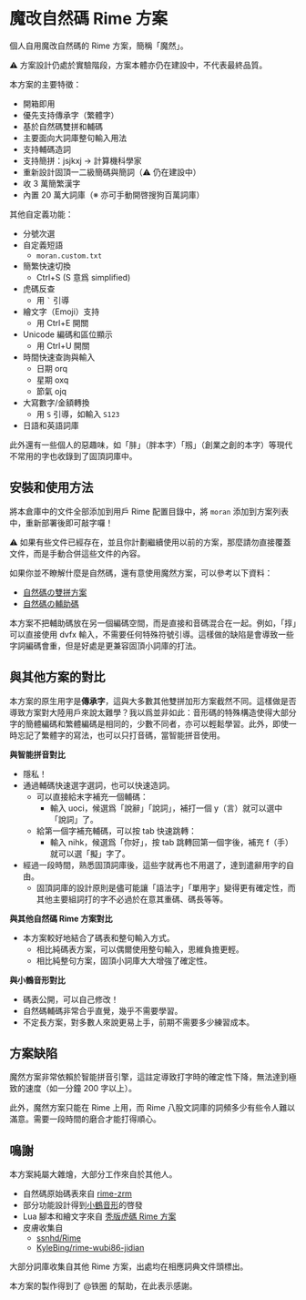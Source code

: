 # 魔改自然碼 Rime 方案

個人自用魔改自然碼的 Rime 方案，簡稱「魔然」。

⚠ 方案設計仍處於實驗階段，方案本體亦仍在建設中，不代表最終品質。

本方案的主要特徵：

+ 開箱即用
+ 優先支持傳承字（繁體字）
+ 基於自然碼雙拼和輔碼
+ 主要面向大詞庫整句輸入用法
+ 支持輔碼造詞
+ 支持簡拼：jsjkxj -> 計算機科學家
+ 重新設計固頂一二級簡碼與簡詞（⚠ 仍在建設中）
+ 收 3 萬簡繁漢字
+ 內置 20 萬大詞庫（※ 亦可手動開啓搜狗百萬詞庫）

其他自定義功能：

+ 分號次選
+ 自定義短語
  - `moran.custom.txt`
+ 簡繁快速切換
  - Ctrl+S (S 意爲 simplified)
+ 虎碼反查
  - 用 `` ` `` 引導
+ 繪文字（Emoji）支持
  - 用 Ctrl+E 開關
+ Unicode 編碼和區位顯示
  - 用 Ctrl+U 開關
+ 時間快速查詢與輸入
  - 日期 orq
  - 星期 oxq
  - 節氣 ojq
+ 大寫數字/金額轉換
  - 用 `S` 引導，如輸入 `S123`
+ 日語和英語詞庫

此外還有一些個人的惡趣味，如「肨」（胖本字）「剏」（創業之創的本字）等現代不常用的字也收錄到了固頂詞庫中。

## 安裝和使用方法

將本倉庫中的文件全部添加到用戶 Rime 配置目錄中，將 `moran` 添加到方案列表中，重新部署後即可敲字囉！

⚠ 如果有些文件已經存在，並且你計劃繼續使用以前的方案，那麼請勿直接覆蓋文件，而是手動合併這些文件的內容。

如果你並不瞭解什麼是自然碼，還有意使用魔然方案，可以參考以下資料：

- [自然碼の雙拼方案](https://zh.wikipedia.org/zh-hans/%E8%87%AA%E7%84%B6%E7%A0%81)
- [自然碼の輔助碼](https://docs.logcg.com/advanced/zrmassist.html)

本方案不把輔助碼放在另一個編碼空間，而是直接和音碼混合在一起。例如，「㨃」可以直接使用 dvfx 輸入，不需要任何特殊符號引導。這樣做的缺陷是會導致一些字詞編碼會重，但是好處是更兼容固頂小詞庫的打法。

## 與其他方案的對比

本方案的原生用字是**傳承字**，這與大多數其他雙拼加形方案截然不同。這樣做是否導致方案對大陸用戶來說太難學？我以爲並非如此：音形碼的特殊構造使得大部分字的簡體編碼和繁體編碼是相同的，少數不同者，亦可以輕鬆學習。此外，即使一時忘記了繁體字的寫法，也可以只打音碼，當智能拼音使用。

**與智能拼音對比**

- 隱私！
- 通過輔碼快速選字選詞，也可以快速造詞。
  + 可以直接給末字補充一個輔碼：
    * 輸入 uoci，候選爲「說辭」「說詞」，補打一個 y（言）就可以選中「說詞」了。
  + 給第一個字補充輔碼，可以按 tab 快速跳轉：
    * 輸入 nihk，候選爲「你好」，按 tab 跳轉回第一個字後，補充 f（手）就可以選「擬」字了。
- 經過一段時間，熟悉固頂詞庫後，這些字就再也不用選了，達到遣辭用字的自由。
  + 固頂詞庫的設計原則是儘可能讓「語法字」「單用字」變得更有確定性，而其他主要組詞打的字不必過於在意其重碼、碼長等等。

**與其他自然碼 Rime 方案對比**

- 本方案較好地結合了碼表和整句輸入方式。
  - 相比純碼表方案，可以偶爾使用整句輸入，思維負擔更輕。
  - 相比純整句方案，固頂小詞庫大大增強了確定性。

**與小鶴音形對比**

- 碼表公開，可以自己修改！
- 自然碼輔碼非常合乎直覺，幾乎不需要學習。
- 不定長方案，對多數人來說更易上手，前期不需要多少練習成本。

## 方案缺陷

魔然方案非常依賴於智能拼音引擎，這註定導致打字時的確定性下降，無法達到極致的速度（如一分鐘 200 字以上）。

此外，魔然方案只能在 Rime 上用，而 Rime 八股文詞庫的詞頻多少有些令人難以滿意。需要一段時間的磨合才能打得順心。

## 鳴謝

本方案純屬大雜燴，大部分工作來自於其他人。

+ 自然碼原始碼表來自 [rime-zrm](https://github.com/bigshans/rime-zrm)
+ 部分功能設計得到[小鶴音形](https://flypy.com)的啓發
+ Lua 腳本和繪文字來自 [秃版虎碼 Rime 方案](https://tiger-code.com/)
+ 皮膚收集自
  - [ssnhd/Rime](https://github.com/ssnhd/rime/)
  - [KyleBing/rime-wubi86-jidian](https://github.com/KyleBing/rime-wubi86-jidian/)

大部分詞庫收集自其他 Rime 方案，出處均在相應詞典文件頭標出。

本方案的製作得到了 @铁圈 的幫助，在此表示感謝。

